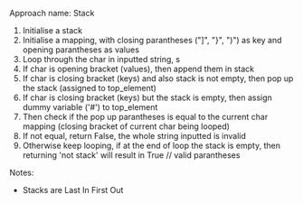 Approach name: Stack

1. Initialise a stack
2. Initialise a mapping, with closing parantheses ("]", "}", ")") as key and opening parantheses as values
3. Loop through the char in inputted string, s
4. If char is opening bracket (values), then append them in stack
5. If char is closing bracket (keys) and also stack is not empty, then pop up the stack (assigned to top_element)
6. If char is closing bracket (keys) but the stack is empty, then assign dummy variable ('#') to top_element
7. Then check if the pop up parantheses is equal to the current char mapping (closing bracket of current char being looped)
8. If not equal, return False, the whole string inputted is invalid
9. Otherwise keep looping, if at the end of loop the stack is empty, then returning 'not stack' will result in True // valid parantheses

Notes:

- Stacks are Last In First Out
